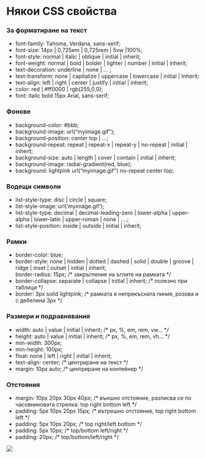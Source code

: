# Някои CSS свойства

### За форматиране на текст

* font-family: Tahoma, Verdana, sans-serif;&#x20;
* font-size: 14px | 0,725em | 0,725rem | 5vw |100%;
* font-style: normal | italic | oblique | initial | inherit;&#x20;
* font-weight: normal | bold | bolder | lighter | number | initial | inherit;
* text-decoration: underline | none | … ;&#x20;
* text-transform: none | capitalize | uppercase | lowercase | initial | Inherit;&#x20;
* text-align: left | right | center | justify | initial | inherit;&#x20;
* color: red | #ff0000 | rgb(255,0,0);&#x20;
* font: italic bold 15px Arial, sans-serif;

### Фонове

* background-color: #bbb;&#x20;
* background-image: url(“myimage.gif");&#x20;
* background-position: center top | …;
* background-repeat: repeat | repeat-x | repeat-y | no-repeat | initial | inherit;
* background-size: auto | length | cover | contain | initial | inherit;&#x20;
* background-image: radial-gradient(red, blue);&#x20;
* background: lightpink url(“myimage.gif") no-repeat center top;

### Водещи символи

* list-style-type: disc | circle | square;&#x20;
* list-style-image: url(‘myimage.gif');&#x20;
* list-style-type: decimal | decimal-leading-zero | lower-alpha | upper-alpha | lower-latin | upper-roman | none | ….;&#x20;
* list-style-position: inside | outside | initial | inherit;

### Рамки

* border-color: blue;&#x20;
* border-style: none | hidden | dotted | dashed | solid | double | groove | ridge | inset | outset | initial | inherit;\
  border-radius: 15px;         /\* закръгление на ъглите на рамката \*/
* border-collapse: separate | collapse | initial | inherit;         /\* полезно при таблици \*/&#x20;
* border: 3px solid lightpink;       /\* рамката е непрекъсната линия, розова и с дебелина 3px \*/

### Размери и подравнявания

* width: auto | value | initial | inherit;        /\* px, %, em, rem, vw… \*_/_&#x20;
* height: auto | value | initial | inherit;       /\* px, %, em, rem, vh… \*/&#x20;
* min-width: 300px;&#x20;
* min-height: 100px;&#x20;
* float: none | left | right | initial | inherit;&#x20;
* text-align: center;      /\* центриране на текст \*/&#x20;
* margin: 10px auto;      /\* центриране на контейнер \*/

### Отстояния

* margin: 10px 20px 30px 40px;        /\* външно отстояние, разписва се по часовниковата стрелка: top right bottom left \*/
* padding: 5px 10px 20px 15px;         /\* вътрешно отстояние,  top right bottom left \*/
* padding: 5px 10px 20px;   /\* top right/left bottom  \*/&#x20;
* padding: 5px 10px;    /\* top/bottom  left/right \*/
* padding: 20px;     /\* top/bottom/left/right \*/

![](<../../../assets/image (55).png>)
